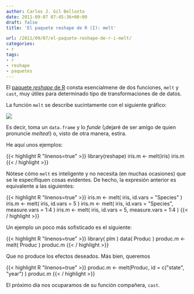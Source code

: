```yaml
---
author: Carlos J. Gil Bellosta
date: 2011-09-07 07:45:36+00:00
draft: false
title: 'El paquete reshape de R (I): melt'

url: /2011/09/07/el-paquete-reshape-de-r-i-melt/
categories:
- r
tags:
- r
- reshape
- paquetes
---
```


El [paquete _reshape_ de R](http://had.co.nz/reshape/) consta esencialmene de dos funciones, `melt` y `cast`, muy útiles para determinado tipo de transformaciones de de datos.

La función `melt` se describe sucintamente con el siguiente gráfico:

[![](/wp-uploads/2011/09/melt.png)
](/wp-uploads/2011/09/melt.png)

Es decir, toma un `data.frame` y lo _funde_ (¡dejaré de ser amigo de quien pronuncie _meltea_!) o, visto de otra manera, estira.

He aquí unos ejemplos:


{{< highlight R "linenos=true" >}}
library(reshape)
iris.m <- melt(iris)
iris.m
{{< / highlight >}}


Nótese cómo `melt` es inteligente y no necesita (en muchas ocasiones) que se le especifiquen cosas evidentes. De hecho, la expresión anterior es equivalente a las siguientes:


{{< highlight R "linenos=true" >}}
iris.m <- melt( iris, id.vars = "Species" )
iris.m <- melt( iris, id.vars = 5 )
iris.m <- melt( iris, id.vars = "Species", measure.vars = 1:4 )
iris.m <- melt( iris, id.vars = 5, measure.vars = 1:4 )
{{< / highlight >}}


Un ejemplo un poco más sofisticado es el siguiente:


{{< highlight R "linenos=true" >}}
library( plm )
data( Produc )
produc.m <- melt( Produc )
produc.m
{{< / highlight >}}


Que no produce los efectos deseados. Más bien, queremos


{{< highlight R "linenos=true" >}}
produc.m <- melt(Produc, id = c("state", "year") )
produc.m
{{< / highlight >}}


El próximo día nos ocuparamos de su función compañera, `cast`.


